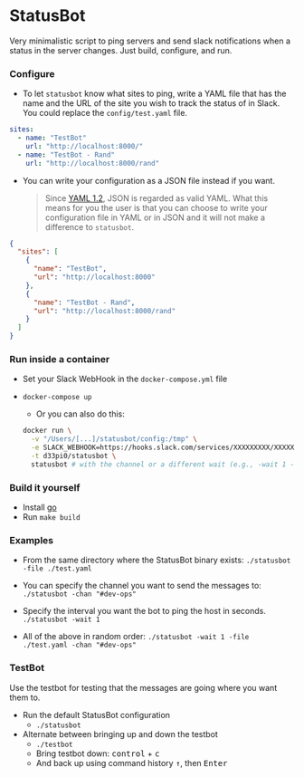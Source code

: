 # StatusBot

Very minimalistic script to ping servers and send slack notifications when a status in the server changes. Just build, configure, and run.

### Configure

- To let `statusbot` know what sites to ping, write a YAML file that has the name and the URL of the site you wish to track the status of in Slack. You could replace the `config/test.yaml` file.

```yaml
sites:
  - name: "TestBot"
    url: "http://localhost:8000/"
  - name: "TestBot - Rand"
    url: "http://localhost:8000/rand"
```

- You can write your configuration as a JSON file instead if you want.
  
  > Since [YAML 1.2](https://yaml.org/spec/1.2/spec.html), JSON is regarded as valid YAML. What this means for you the user is that you can choose to write your configuration file in YAML or in JSON and it will not make a difference to `statusbot`.

```JSON
{
  "sites": [
    {
      "name": "TestBot",
      "url": "http://localhost:8000"
    },
    {
      "name": "TestBot - Rand",
      "url": "http://localhost:8000/rand"
    }
  ]
}
```

### Run inside a container

- Set your Slack WebHook in the `docker-compose.yml` file
- `docker-compose up`
  - Or you can also do this:

  ```bash
  docker run \
    -v "/Users/[...]/statusbot/config:/tmp" \
    -e SLACK_WEBHOOK=https://hooks.slack.com/services/XXXXXXXXX/XXXXXXXXX/XXXXXXXXXXXXXXXXXXXXXXXX \
    -t d33pi0/statusbot \
    statusbot # with the channel or a different wait (e.g., -wait 1 -chan "#dev-ops")
  ```

### Build it yourself

- Install [go](https://golang.org/doc/install)
- Run `make build`

### Examples

- From the same directory where the StatusBot binary exists:
`./statusbot -file ./test.yaml`

- You can specify the channel you want to send the messages to:
`./statusbot -chan "#dev-ops"`

- Specify the interval you want the bot to ping the host in seconds.
`./statusbot -wait 1`

- All of the above in random order:
`./statusbot -wait 1 -file ./test.yaml -chan "#dev-ops"`

### TestBot

Use the testbot for testing that the messages are going where you want them to.

- Run the default StatusBot configuration
  - `./statusbot`
- Alternate between bringing up and down the testbot
  - `./testbot`
  - Bring testbot down: <kbd>control</kbd> + <kbd>c</kbd>
  - And back up using command history <kbd>&#8593;</kbd>, then <kbd>Enter</kbd>
